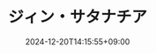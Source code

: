 ---
date: 2024-12-20T14:15:55+09:00
title: "ジィン・サタナチア"
address: 魔族界
species:
 - 魔族
 - 淫魔
height: 158
age: 16
---